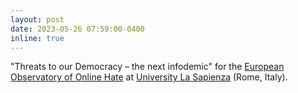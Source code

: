 ```yaml
---
layout: post
date: 2023-05-26 07:59:00-0400
inline: true
---
```


"Threats to our Democracy – the next infodemic" for the [European Observatory of Online Hate](https://eooh.eu/) at [University La Sapienza](https://www.uniroma1.it/it/pagina-strutturale/home) (Rome, Italy). 